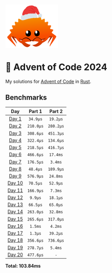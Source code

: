 <img src="./.assets/christmas_ferris.png" width="164">

# 🎄 Advent of Code 2024

My solutions for [Advent of Code](https://adventofcode.com/) in [Rust](https://www.rust-lang.org/).

<!--- advent_readme_stars table --->

<!--- benchmarking table --->
## Benchmarks

| Day | Part 1 | Part 2 |
| :---: | :---: | :---:  |
| [Day 1](./src/bin/01.rs) | `34.9µs` | `19.2µs` |
| [Day 2](./src/bin/02.rs) | `210.0µs` | `280.2µs` |
| [Day 3](./src/bin/03.rs) | `308.6µs` | `451.3µs` |
| [Day 4](./src/bin/04.rs) | `322.4µs` | `134.6µs` |
| [Day 5](./src/bin/05.rs) | `218.5µs` | `416.7µs` |
| [Day 6](./src/bin/06.rs) | `466.6µs` | `17.4ms` |
| [Day 7](./src/bin/07.rs) | `176.5µs` | `3.4ms` |
| [Day 8](./src/bin/08.rs) | `48.4µs` | `189.9µs` |
| [Day 9](./src/bin/09.rs) | `576.9µs` | `24.8ms` |
| [Day 10](./src/bin/10.rs) | `70.5µs` | `52.9µs` |
| [Day 11](./src/bin/11.rs) | `166.9µs` | `7.3ms` |
| [Day 12](./src/bin/12.rs) | `9.9µs` | `18.1µs` |
| [Day 13](./src/bin/13.rs) | `66.5µs` | `65.0µs` |
| [Day 14](./src/bin/14.rs) | `263.0µs` | `32.8ms` |
| [Day 15](./src/bin/15.rs) | `265.6µs` | `317.0µs` |
| [Day 16](./src/bin/16.rs) | `1.5ms` | `4.2ms` |
| [Day 17](./src/bin/17.rs) | `1.3µs` | `39.2µs` |
| [Day 18](./src/bin/18.rs) | `356.6µs` | `736.6µs` |
| [Day 19](./src/bin/19.rs) | `278.7µs` | `5.4ms` |
| [Day 20](./src/bin/20.rs) | `477.6µs` | `-` |

**Total: 103.84ms**
<!--- benchmarking table --->
